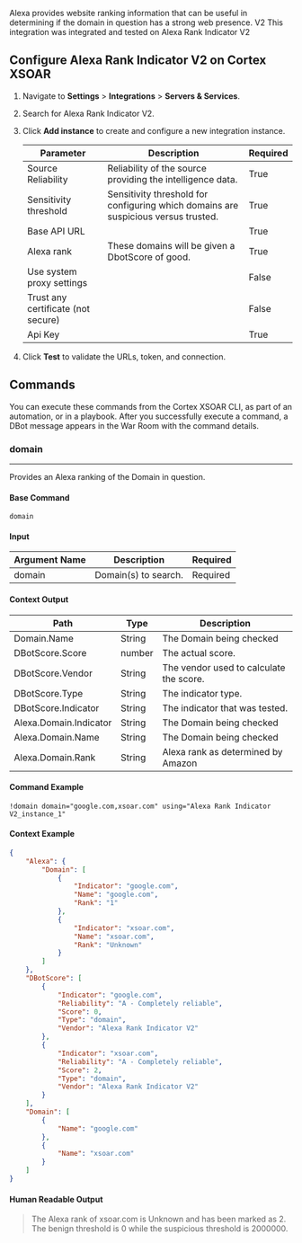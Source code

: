 Alexa provides website ranking information that can be useful in determining if the domain in question has a strong web presence. V2
This integration was integrated and tested on Alexa Rank Indicator V2

## Configure Alexa Rank Indicator V2 on Cortex XSOAR

1. Navigate to **Settings** > **Integrations** > **Servers & Services**.
2. Search for Alexa Rank Indicator V2.
3. Click **Add instance** to create and configure a new integration instance.

    | **Parameter** | **Description** | **Required** |
    | --- | --- | --- |
    | Source Reliability | Reliability of the source providing the intelligence data. | True |
    | Sensitivity threshold | Sensitivity threshold for configuring which domains are suspicious versus trusted. | True |
    | Base API URL |  | True |
    | Alexa rank | These domains will be given a DbotScore of good. | True |
    | Use system proxy settings |  | False |
    | Trust any certificate (not secure) |  | False |
    | Api Key |  | True |

4. Click **Test** to validate the URLs, token, and connection.
## Commands
You can execute these commands from the Cortex XSOAR CLI, as part of an automation, or in a playbook.
After you successfully execute a command, a DBot message appears in the War Room with the command details.
### domain
***
Provides an Alexa ranking of the Domain in question.


#### Base Command

`domain`
#### Input

| **Argument Name** | **Description** | **Required** |
| --- | --- | --- |
| domain | Domain(s) to search. | Required | 


#### Context Output

| **Path** | **Type** | **Description** |
| --- | --- | --- |
| Domain.Name | String | The Domain being checked | 
| DBotScore.Score | number | The actual score. | 
| DBotScore.Vendor | String | The vendor used to calculate the score. | 
| DBotScore.Type | String | The indicator type. | 
| DBotScore.Indicator | String | The indicator that was tested. | 
| Alexa.Domain.Indicator | String | The Domain being checked | 
| Alexa.Domain.Name | String | The Domain being checked | 
| Alexa.Domain.Rank | String | Alexa rank as determined by Amazon | 


#### Command Example
```!domain domain="google.com,xsoar.com" using="Alexa Rank Indicator V2_instance_1"```

#### Context Example
```json
{
    "Alexa": {
        "Domain": [
            {
                "Indicator": "google.com",
                "Name": "google.com",
                "Rank": "1"
            },
            {
                "Indicator": "xsoar.com",
                "Name": "xsoar.com",
                "Rank": "Unknown"
            }
        ]
    },
    "DBotScore": [
        {
            "Indicator": "google.com",
            "Reliability": "A - Completely reliable",
            "Score": 0,
            "Type": "domain",
            "Vendor": "Alexa Rank Indicator V2"
        },
        {
            "Indicator": "xsoar.com",
            "Reliability": "A - Completely reliable",
            "Score": 2,
            "Type": "domain",
            "Vendor": "Alexa Rank Indicator V2"
        }
    ],
    "Domain": [
        {
            "Name": "google.com"
        },
        {
            "Name": "xsoar.com"
        }
    ]
}
```

#### Human Readable Output

>The Alexa rank of xsoar.com is Unknown and has been marked as 2. The benign threshold is 0 while the suspicious threshold is 2000000.
